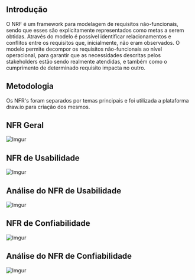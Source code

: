 
## Introdução

O NRF é um framework para modelagem de requisitos não-funcionais, sendo que esses são explicitamente representados como metas a serem obtidas. Através do modelo é possível identificar relacionamentos e conflitos entre os requisitos que, inicialmente, não eram observados. O modelo permite decompor os requisitos não-funcionais ao nível operacional, para garantir que as necessidades descritas pelos stakeholders estão sendo realmente atendidas, e também como o cumprimento de determinado requisito impacta no outro.

## Metodologia


Os NFR's foram separados por temas principais e foi utilizada a plataforma draw.io para criação dos mesmos.


## NFR Geral

![Imgur](https://i.imgur.com/W6ys5Qs.png)

## NFR de Usabilidade

![Imgur](https://i.imgur.com/VTUE4CP.jpg)

## Análise do NFR  de Usabilidade

![Imgur](https://i.imgur.com/ZzB3ly2.jpg)

## NFR de Confiabilidade

![Imgur](https://i.imgur.com/uluZZpx.png)

## Análise do NFR de Confiabilidade

![Imgur](https://i.imgur.com/IbA0Psg.png)